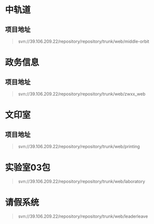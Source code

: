 # 中轨道

## 项目地址

> ​	svn://39.106.209.22/repository/repository/trunk/web/middle-orbit

# 政务信息

## 项目地址

> ​	svn://39.106.209.22/repository/repository/trunk/web/zwxx_web

# 文印室

## 项目地址

> ​	svn://39.106.209.22/repository/repository/trunk/web/printing

# 实验室03包

> ​	svn://39.106.209.22/repository/repository/trunk/web/laboratory

# 请假系统

> ​	svn://39.106.209.22/repository/repository/trunk/web/leaderleave